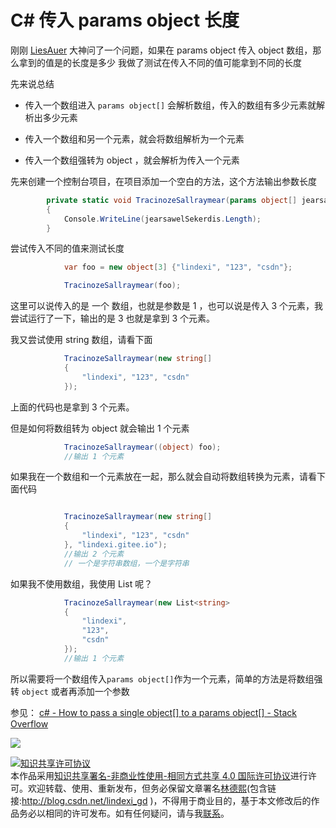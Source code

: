 
# C# 传入 params object 长度

刚刚 [LiesAuer](www.liesauer.net) 大神问了一个问题，如果在 params object 传入 object 数组，那么拿到的值是的长度是多少
我做了测试在传入不同的值可能拿到不同的长度

<!--more-->



先来说总结

 - 传入一个数组进入 `params object[]` 会解析数组，传入的数组有多少元素就解析出多少元素

 - 传入一个数组和另一个元素，就会将数组解析为一个元素

 - 传入一个数组强转为 object ，就会解析为传入一个元素

先来创建一个控制台项目，在项目添加一个空白的方法，这个方法输出参数长度

```csharp
        private static void TracinozeSallraymear(params object[] jearsawelSekerdis)
        {
            Console.WriteLine(jearsawelSekerdis.Length);
        }
```

尝试传入不同的值来测试长度

```csharp
            var foo = new object[3] {"lindexi", "123", "csdn"};

            TracinozeSallraymear(foo); 
```

这里可以说传入的是 一个 数组，也就是参数是 1 ，也可以说是传入 3 个元素，我尝试运行了一下，输出的是 3 也就是拿到 3 个元素。

我又尝试使用 string 数组，请看下面

```csharp
            TracinozeSallraymear(new string[]
            {
                "lindexi", "123", "csdn"
            }); 
```

上面的代码也是拿到 3 个元素。

但是如何将数组转为 object 就会输出 1 个元素

```csharp
            TracinozeSallraymear((object) foo); 
            //输出 1 个元素
```	

如果我在一个数组和一个元素放在一起，那么就会自动将数组转换为元素，请看下面代码

```csharp

            TracinozeSallraymear(new string[]
            {
                "lindexi", "123", "csdn"
            }, "lindexi.gitee.io"); 
            //输出 2 个元素
            // 一个是字符串数组，一个是字符串
```

如果我不使用数组，我使用 List 呢？

```csharp
            TracinozeSallraymear(new List<string>
            {
                "lindexi",
                "123",
                "csdn"
            }); 
            //输出 1 个元素
```

所以需要将一个数组传入`params object[]`作为一个元素，简单的方法是将数组强转 `object` 或者再添加一个参数

参见：
[c# - How to pass a single object[] to a params object[] - Stack Overflow](https://stackoverflow.com/questions/36350/how-to-pass-a-single-object-to-a-params-object )

![](https://i.loli.net/2018/08/20/5b7aa70fd1f1a.jpg)





<a rel="license" href="http://creativecommons.org/licenses/by-nc-sa/4.0/"><img alt="知识共享许可协议" style="border-width:0" src="https://licensebuttons.net/l/by-nc-sa/4.0/88x31.png" /></a><br />本作品采用<a rel="license" href="http://creativecommons.org/licenses/by-nc-sa/4.0/">知识共享署名-非商业性使用-相同方式共享 4.0 国际许可协议</a>进行许可。欢迎转载、使用、重新发布，但务必保留文章署名[林德熙](http://blog.csdn.net/lindexi_gd)(包含链接:http://blog.csdn.net/lindexi_gd )，不得用于商业目的，基于本文修改后的作品务必以相同的许可发布。如有任何疑问，请与我[联系](mailto:lindexi_gd@163.com)。